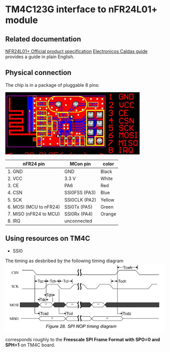 # TM4C123G interface to nFR24L01\+ module


## Related documentation
[NFR24L01+ Official product specification](http://www.nordicsemi.com/eng/nordic/download_resource/8765/2/59617910)
[Electronicos Caldas guide](http://www.electronicoscaldas.com/datasheet/RFM01_ElecFreaks.pdf) provides a guide in plain English.

## Physical connection

The chip is in a package of pluggable 8 pins:

![Here is a schematic](nfr24_schematic.png)


| nFR24 pin               | MCon pin       | color   |
|-------------------------|----------------|---------|
| 1. GND                  |  GND           |  Black  |
| 2. VCC                  |  3.3 V         |  White  |
| 3. CE                   |  PA6           |  Red    |
| 4. CSN                  |  SSI0FSS (PA3) |  Blue   |
| 5. SCK                  |  SSI0CLK (PA2) |  Yellow |
| 6. MOSI (MCU to nFR24)  |  SSI0Tx  (PA5) |  Green  |
| 7. MISO (nFR24 to MCU)  |  SSI0Rx  (PA4) |  Orange |
| 8. IRQ                  |  unconnected   |         |

## Using resources on TM4C
- SSI0

The timing as desbribed by the following timing diagram
![timing](timing.png)

corresponds roughly to the **Freescale SPI Frame Format with SPO=0 and SPH=1** on TM4C board.



